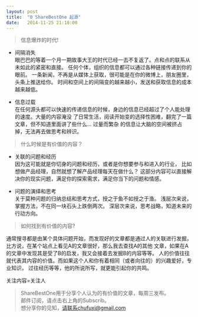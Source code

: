 ```yaml
---
layout: post
title:  "0 ShareBestOne 起源"
date:   2014-11-25 21:18:00
---
```


> 信息爆炸的时代! 
 
* 间隔消失  
眼巴巴的等着一个月一期故事大王的时代已经一去不复返了。点和点的联系从未如此的紧密和直接。
任何个体，组织的信息都可以通过各种链接传递到你的眼前。
一条新闻，不再是从媒体上获取，很可能是在你的微博上，朋友圈里，头条上推送给你。
时间和空间上的间隔变的越来越小，发送和获取信息的成本越来越低。
 
* 信息过载  
在任何源头都可以快速的传递信息的时候，身边的信息已经超过了个人能处理的速度。大量的内容淹没
了日常生活，阅读开始变的选择性困难，翻完了一篇文章，但不知道里面讲了些什么... 过量而繁杂
的信息让大脑的空间被挤占掉，无法再去做思考和辨识。
 
> 什么时候是有价值的内容？
 
* 关联的问题和经历  
因为这可能就是你切身的问题和经历，或者是你想要参与和进入的行业，
比如想做产品经理，自然就想了解产品经理每天在做什么？
这部分内容可以直接解决你的现实问题，满足你的探索需求，满足你当下的问题和情感。
 
* 问题的演绎和思考  
关于莫种问题的归纳总结和思考方式，授之于鱼不如授之于渔。
浅层次来说，掌握方法，不在同一块石头上跌倒两次。 
深层次来说，思考战略，知道未来的行动方向。 
 
> 如何找到有价值的内容? 
 
通常搜寻都是由某个具体问题开始，而发现好的文章都是通过人的关联进行发掘，
比方说，在某个站点上看见A的文章很好，那么我去查找A的其他
文章，如果在A的文章中发现其是受了B的启发，我又会接着去发掘B的内容等等。
人的价值往往就代表其内容的价值。而如果这个人和你有着相同（或者向往的）的兴趣爱好，专业知识，
过往经历等等，他的所说所写，就更能引起你的共鸣。

关注内容=关注人 
 
> ShareBestOne用于分享个人认为的有价值的文章，每周三发布。  
邮件订阅，请点击右上角的Subscrib。  
想分享你的见知，请联系chufuxi@gmail.com
